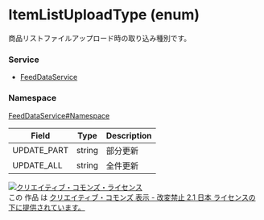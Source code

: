 # ItemListUploadType (enum)
商品リストファイルアップロード時の取り込み種別です。

### Service
+ [FeedDataService](../../services/FeedDataService.md)

### Namespace
[FeedDataService#Namespace](../../services/FeedDataService.md#namespace)

| Field | Type | Description |
|---|---|---|
| UPDATE_PART| string| 部分更新 |
| UPDATE_ALL| string| 全件更新 |

<a rel="license" href="http://creativecommons.org/licenses/by-nd/2.1/jp/"><img alt="クリエイティブ・コモンズ・ライセンス" style="border-width:0" src="https://i.creativecommons.org/l/by-nd/2.1/jp/88x31.png" /></a><br />この 作品 は <a rel="license" href="http://creativecommons.org/licenses/by-nd/2.1/jp/">クリエイティブ・コモンズ 表示 - 改変禁止 2.1 日本 ライセンスの下に提供されています。</a>
